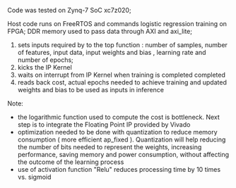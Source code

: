 Code was tested on Zynq-7 SoC xc7z020;

Host code runs on FreeRTOS and commands logistic regression training on FPGA; 
DDR memory used to pass data through AXI and axi_lite;

1) sets inputs required by to the top function : number of samples, number of features,
input data, input weights and bias , learning rate and number of epochs;
2) kicks the IP Kernel
3) waits on interrupt from IP Kernel when training is completed completed
4) reads back cost, actual epochs needed to achieve training and updated weights and bias to be used as inputs in inference

Note: 
- the logarithmic function used to compute the cost is bottleneck. Next step is to integrate the Floating Point IP provided by Vivado
- optimization needed to be done with quantization to reduce memory consumption ( more efficient ap_fixed ). Quantization will help reducing the number of
  bits needed to represent the weights, increasing performance, saving memory and power consumption, without affecting the outcome of the learning process
- use of activation function "Relu" reduces processing time by 10 times vs. sigmoid 
